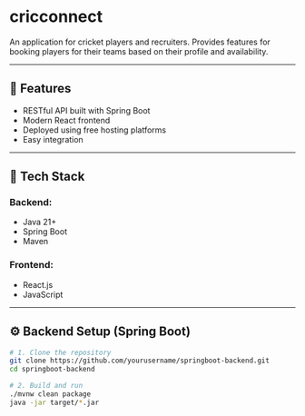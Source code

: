 # cricconnect
An application for cricket players and recruiters. Provides features for booking players for their teams based on their profile and availability.

---

## 🚀 Features
- RESTful API built with Spring Boot  
- Modern React frontend  
- Deployed using free hosting platforms  
- Easy integration

---

## 🧰 Tech Stack
### Backend:
- Java 21+
- Spring Boot
- Maven

### Frontend:
- React.js
- JavaScript

---

## ⚙️ Backend Setup (Spring Boot)

```bash
# 1. Clone the repository
git clone https://github.com/yourusername/springboot-backend.git
cd springboot-backend

# 2. Build and run
./mvnw clean package
java -jar target/*.jar
